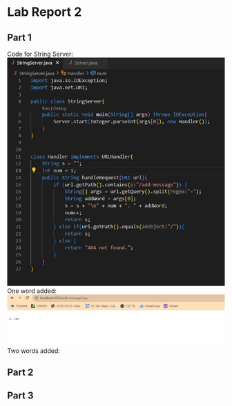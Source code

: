 # Lab Report 2

## Part 1
Code for String Server:
<br>
![code](Code.jpg)
<br>
One word added:
<br>
![oneword](onewordadded.jpg)
<br>
Two words added:
<br>

## Part 2



## Part 3
